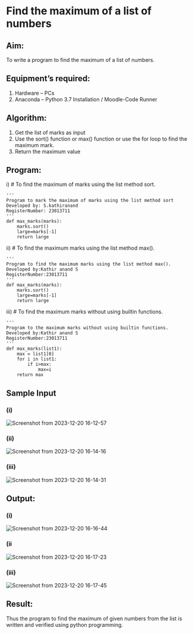 # Find the maximum of a list of numbers
## Aim:
To write a program to find the maximum of a list of numbers.
## Equipment’s required:
1.	Hardware – PCs
2.	Anaconda – Python 3.7 Installation / Moodle-Code Runner
## Algorithm:
1.	Get the list of marks as input
2.	Use the sort() function or max() function or use the for loop to find the maximum mark.
3.	Return the maximum value
## Program:

i)	# To find the maximum of marks using the list method sort.
```
''' 
Program to mark the maximum of marks using the list method sort
Developed by: S.kathiranand
RegisterNumber: 23013711
'''
def max_marks(marks):
    marks.sort()
    large=marks[-1]
    return large
```

ii)	# To find the maximum marks using the list method max().
```
''' 
Program to find the maximum marks using the list method max().
Developed by:Kathir anand S
RegisterNumber:23013711 
'''
def max_marks(marks):
    marks.sort()
    large=marks[-1]
    return large
```

iii) # To find the maximum marks without using builtin functions.
```
''' 
Program to the maximum marks without using builtin functions.
Developed by:Kathir anand S 
RegisterNumber:23013711 
'''
def max_marks(list1):
    max = list1[0]
    for i in list1:
        if i>max:
            max=i
    return max
```
## Sample Input 
### (i)
![Screenshot from 2023-12-20 16-12-57](https://github.com/Skathiranand/FindMaximum/assets/147141136/c3bca55b-5d65-4a1c-8f29-a034698b74c1)

### (ii)
![Screenshot from 2023-12-20 16-14-16](https://github.com/Skathiranand/FindMaximum/assets/147141136/98fdf4e6-204e-41c9-9680-7b1c2bf8dd48)

### (iii)
![Screenshot from 2023-12-20 16-14-31](https://github.com/Skathiranand/FindMaximum/assets/147141136/00cae9ca-7edd-408b-9d19-ce2f7d393aeb)

## Output:
### (i)
![Screenshot from 2023-12-20 16-16-44](https://github.com/Skathiranand/FindMaximum/assets/147141136/c1d49ba5-0eb8-47cf-bf53-54495961264e)

### (ii
![Screenshot from 2023-12-20 16-17-23](https://github.com/Skathiranand/FindMaximum/assets/147141136/23d2fc45-ffab-4065-9743-cb13362f4501)

### (iii)
![Screenshot from 2023-12-20 16-17-45](https://github.com/Skathiranand/FindMaximum/assets/147141136/253a9201-89cb-44e0-9675-89d1c0d923a0)

## Result:

Thus the program to find the maximum of given numbers from the list is written and verified using python programming.
